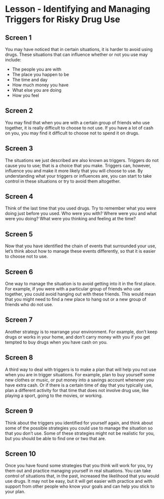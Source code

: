 # Lesson - Identifying and Managing Triggers for Risky Drug Use

## Screen 1
You may have noticed that in certain situations, it is harder to avoid using drugs.  These situations that can influence whether or not you use may include:

- The people you are with
- The place you happen to be
- The time and day
- How much money you have
- What else you are doing
- How you feel

## Screen 2
You may find that when you are with a certain group of friends who use together, it is really difficult to choose to not use.  If you have a lot of cash on you, you may find it difficult to choose not to spend it on drugs.

## Screen 3
The situations we just described are also known as triggers.  Triggers do not cause you to use; that is a choice that you make.  Triggers can, however, influence you and make it more likely that you will choose to use.  By understanding what your triggers or influences are, you can start to take control in these situations or try to avoid them altogether.

## Screen 4
Think of the last time that you used drugs.  Try to remember what you were doing just before you used.  Who were you with?  Where were you and what were you doing?  What were you thinking and feeling at the time?

## Screen 5
Now that you have identified the chain of events that surrounded your use, let’s think about how to manage these events differently, so that it is easier to choose not to use.

## Screen 6
One way to manage the situation is to avoid getting into it in the first place.  For example, if you were with a particular group of friends who use together, you could avoid hanging out with these friends.  This would mean that you might need to find a new place to hang out or a new group of friends who do not use.

## Screen 7
Another strategy is to rearrange your environment.  For example, don’t keep drugs or works in your home, and don’t carry money with you if you get tempted to buy drugs when you have cash on you.

## Screen 8
A third way to deal with triggers is to make a plan that will help you not use when you are in trigger situations.  For example, plan to buy yourself some new clothes or music, or put money into a savings account whenever you have extra cash.  Or if there is a certain time of day that you typically use, plan a different activity for that time that does not involve drug use, like playing a sport, going to the movies, or working.

## Screen 9
Think about the triggers you identified for yourself again, and think about some of the possible strategies you could use to manage the situation so that you don’t use.  Some of these strategies might not be realistic for you, but you should be able to find one or two that are.

## Screen 10
Once you have found some strategies that you think will work for you, try them out and practice managing yourself in real situations.  You can take control of situations that, in the past, increased the likelihood that you would use drugs.  It may not be easy, but it will get easier with practice and with support from other people who know your goals and can help you stick to your plan.

